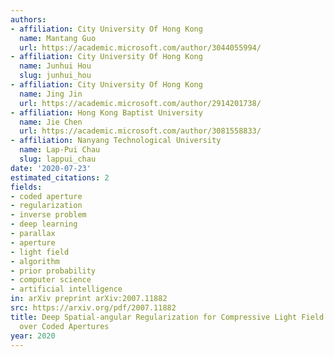 ```yaml
---
authors:
- affiliation: City University Of Hong Kong
  name: Mantang Guo
  url: https://academic.microsoft.com/author/3044055994/
- affiliation: City University Of Hong Kong
  name: Junhui Hou
  slug: junhui_hou
- affiliation: City University Of Hong Kong
  name: Jing Jin
  url: https://academic.microsoft.com/author/2914201738/
- affiliation: Hong Kong Baptist University
  name: Jie Chen
  url: https://academic.microsoft.com/author/3081558833/
- affiliation: Nanyang Technological University
  name: Lap-Pui Chau
  slug: lappui_chau
date: '2020-07-23'
estimated_citations: 2
fields:
- coded aperture
- regularization
- inverse problem
- deep learning
- parallax
- aperture
- light field
- algorithm
- prior probability
- computer science
- artificial intelligence
in: arXiv preprint arXiv:2007.11882
src: https://arxiv.org/pdf/2007.11882
title: Deep Spatial-angular Regularization for Compressive Light Field Reconstruction
  over Coded Apertures
year: 2020
---
```

